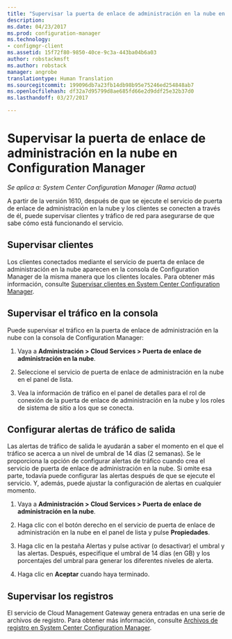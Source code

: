 ```yaml
---
title: "Supervisar la puerta de enlace de administración en la nube en Configuration Manager | Microsoft Docs"
description: 
ms.date: 04/23/2017
ms.prod: configuration-manager
ms.technology:
- configmgr-client
ms.assetid: 15f72f80-9850-40ce-9c3a-443ba04b6a03
author: robstackmsft
ms.author: robstack
manager: angrobe
translationtype: Human Translation
ms.sourcegitcommit: 199096db7a23fb14db98b95e75246ed254848ab7
ms.openlocfilehash: df32a7d95799d8ae685fd66e2d9ddf25e32b37d0
ms.lasthandoff: 03/27/2017

---
```


# <a name="monitor-cloud-management-gateway-in-configuration-manager"></a>Supervisar la puerta de enlace de administración en la nube en Configuration Manager

*Se aplica a: System Center Configuration Manager (Rama actual)*

A partir de la versión 1610, después de que se ejecute el servicio de puerta de enlace de administración en la nube y los clientes se conecten a través de él, puede supervisar clientes y tráfico de red para asegurarse de que sabe cómo está funcionando el servicio.

## <a name="monitor-clients"></a>Supervisar clientes

Los clientes conectados mediante el servicio de puerta de enlace de administración en la nube aparecen en la consola de Configuration Manager de la misma manera que los clientes locales. Para obtener más información, consulte [Supervisar clientes en System Center Configuration Manager](monitor-clients.md).

## <a name="monitor-traffic-in-the-console"></a>Supervisar el tráfico en la consola

Puede supervisar el tráfico en la puerta de enlace de administración en la nube con la consola de Configuration Manager:

1. Vaya a **Administración > Cloud Services > Puerta de enlace de administración en la nube**.

2. Seleccione el servicio de puerta de enlace de administración en la nube en el panel de lista.

3. Vea la información de tráfico en el panel de detalles para el rol de conexión de la puerta de enlace de administración en la nube y los roles de sistema de sitio a los que se conecta.

## <a name="set-up-outbound-traffic-alerts"></a>Configurar alertas de tráfico de salida

Las alertas de tráfico de salida le ayudarán a saber el momento en el que el tráfico se acerca a un nivel de umbral de 14 días (2 semanas). Se le proporciona la opción de configurar alertas de tráfico cuando crea el servicio de puerta de enlace de administración en la nube. Si omite esa parte, todavía puede configurar las alertas después de que se ejecute el servicio. Y, además, puede ajustar la configuración de alertas en cualquier momento.

1. Vaya a **Administración > Cloud Services > Puerta de enlace de administración en la nube**.

2. Haga clic con el botón derecho en el servicio de puerta de enlace de administración en la nube en el panel de lista y pulse **Propiedades**.

3. Haga clic en la pestaña Alertas y pulse activar (o desactivar) el umbral y las alertas. Después, especifique el umbral de 14 días (en GB) y los porcentajes del umbral para generar los diferentes niveles de alerta.

4. Haga clic en **Aceptar** cuando haya terminado.

## <a name="monitor-logs"></a>Supervisar los registros

El servicio de Cloud Management Gateway genera entradas en una serie de archivos de registro. Para obtener más información, consulte [Archivos de registro en System Center Configuration Manager](/sccm/core/plan-design/hierarchy/log-files).

